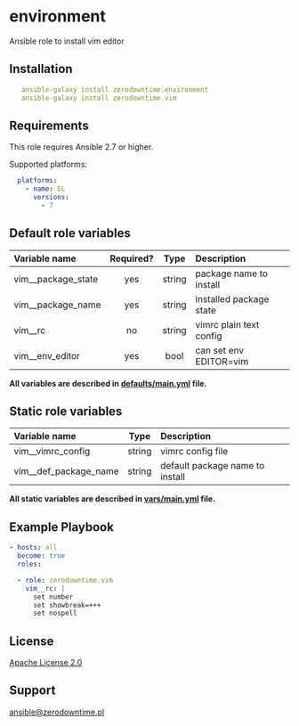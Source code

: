 # environment

Ansible role to install vim editor

## Installation

```yaml
   ansible-galaxy install zerodowntime.environment
   ansible-galaxy install zerodowntime.vim
```

## Requirements

This role requires Ansible 2.7 or higher.

Supported platforms:

```yaml
  platforms:
    - name: EL
      versions:
        - 7
```

## Default role variables

| Variable name      | Required? |  Type  | Description             |
|:------------------ |:---------:|:------:|:----------------------- |
| vim__package_state |    yes    | string | package name to install |
| vim__package_name  |    yes    | string | installed package state |
| vim__rc            |    no     | string | vimrc plain text config |
| vim__env_editor    |    yes    |  bool  | can set env EDITOR=vim  |

**All variables are described in [defaults/main.yml](defaults/main.yml) file.**

## Static role variables

| Variable name         |  Type  | Description                     |
|:--------------------- |:------:|:------------------------------- |
| vim__vimrc_config     | string | vimrc config file               |
| vim__def_package_name | string | default package name to install |

**All static variables are described in [vars/main.yml](vars/main.yml) file.**

## Example Playbook

```yaml
- hosts: all
  become: true
  roles:

  - role: zerodowntime.vim
    vim__rc: |
      set number
      set showbreak=+++
      set nospell
```

## License

[Apache License 2.0](LICENSE)

## Support

ansible@zerodowntime.pl
